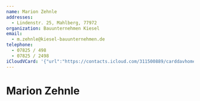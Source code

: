 ```yaml
---
name: Marion Zehnle
addresses:
  - Lindenstr. 25, Mahlberg, 77972
organization: Bauunternehmen Kiesel
email:
  - m.zehnle@kiesel-bauunternehmen.de
telephone:
  - 07825 / 498
  - 07825 / 2498
iCloudVCard: '{"url":"https://contacts.icloud.com/311500889/carddavhome/card/52206470-3A9F-431F-A503-494DCEB71F69.vcf","etag":"\"kmfhagbt\"","data":"BEGIN:VCARD\r\nVERSION:3.0\r\nFN:\r\nN:Zehnle;Marion;;;\r\nUID:34AB44BA-1D87-4721-8C5F-DDEE7A841B03\r\nADR:;;Lindenstr. 25;Mahlberg;;77972;;\r\nPRODID:-//Apple Inc.//iOS 11.3//EN\r\nREV:2025-04-03T22:18:53Z\r\nORG:Bauunternehmen Kiesel;\r\nEMAIL:m.zehnle@kiesel-bauunternehmen.de\r\nTEL:07825 / 498\r\nTEL:07825 / 2498\r\nEND:VCARD"}'
---
```

# Marion Zehnle